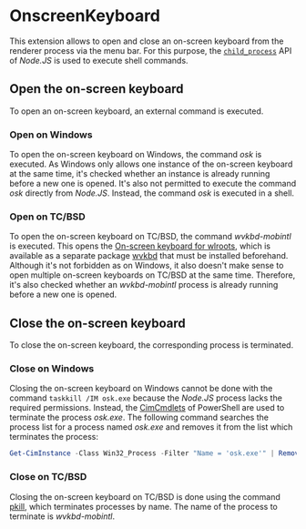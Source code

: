 # OnscreenKeyboard

This extension allows to open and close an on-screen keyboard from the renderer
process via the menu bar. For this purpose, the
[`child_process`](https://nodejs.org/api/child_process.html) API of *Node.JS*
is used to execute shell commands.

## Open the on-screen keyboard

To open an on-screen keyboard, an external command is executed.

### Open on Windows

To open the on-screen keyboard on Windows, the command *osk* is executed. As
Windows only allows one instance of the on-screen keyboard at the same time,
it's checked whether an instance is already running before a new one is opened.
It's also not permitted to execute the command *osk* directly from *Node.JS*.
Instead, the command *osk* is executed in a shell.

### Open on TC/BSD

To open the on-screen keyboard on TC/BSD, the command *wvkbd-mobintl* is
executed. This opens the
[On-screen keyboard for wlroots](https://github.com/jjsullivan5196/wvkbd),
which is available as a separate package
[wvkbd](https://www.freshports.org/x11/wvkbd) that must be installed
beforehand. Although it's not forbidden as on Windows, it also doesn't make
sense to open multiple on-screen keyboards on TC/BSD at the same time.
Therefore, it's also checked whether an *wvkbd-mobintl* process is already
running before a new one is opened.

## Close the on-screen keyboard

To close the on-screen keyboard, the corresponding process is terminated.

### Close on Windows

Closing the on-screen keyboard on Windows cannot be done with the command
`taskkill /IM osk.exe` because the *Node.JS* process lacks the required
permissions. Instead, the
[CimCmdlets](https://learn.microsoft.com/en-us/powershell/module/cimcmdlets)
of PowerShell are used to terminate the process *osk.exe*. The following
command searches the process list for a process named *osk.exe* and removes it
from the list which terminates the process:

```PowerShell
Get-CimInstance -Class Win32_Process -Filter "Name = 'osk.exe'" | Remove-CimInstance
```

### Close on TC/BSD

Closing the on-screen keyboard on TC/BSD is done using the command
[pkill](https://man.freebsd.org/cgi/man.cgi?query=pkill), which terminates
processes by name. The name of the process to terminate is *wvkbd-mobintl*.
